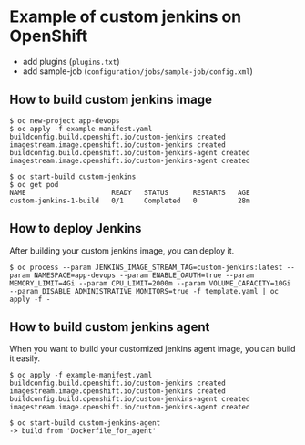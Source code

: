 # Example of custom jenkins on OpenShift

- add plugins (`plugins.txt`)
- add sample-job (`configuration/jobs/sample-job/config.xml`)

## How to build custom jenkins image
```
$ oc new-project app-devops
$ oc apply -f example-manifest.yaml
buildconfig.build.openshift.io/custom-jenkins created
imagestream.image.openshift.io/custom-jenkins created
buildconfig.build.openshift.io/custom-jenkins-agent created
imagestream.image.openshift.io/custom-jenkins-agent created

$ oc start-build custom-jenkins
$ oc get pod
NAME                     READY   STATUS      RESTARTS   AGE
custom-jenkins-1-build   0/1     Completed   0          28m
```

## How to deploy Jenkins
After building your custom jenkins image, you can deploy it.

```
$ oc process --param JENKINS_IMAGE_STREAM_TAG=custom-jenkins:latest --param NAMESPACE=app-devops --param ENABLE_OAUTH=true --param MEMORY_LIMIT=4Gi --param CPU_LIMIT=2000m --param VOLUME_CAPACITY=10Gi --param DISABLE_ADMINISTRATIVE_MONITORS=true -f template.yaml | oc apply -f -
```

## How to build custom jenkins agent
When you want to build your customized jenkins agent image, you can build it easily.

```
$ oc apply -f example-manifest.yaml
buildconfig.build.openshift.io/custom-jenkins created
imagestream.image.openshift.io/custom-jenkins created
buildconfig.build.openshift.io/custom-jenkins-agent created
imagestream.image.openshift.io/custom-jenkins-agent created

$ oc start-build custom-jenkins-agent
-> build from 'Dockerfile_for_agent' 
```
